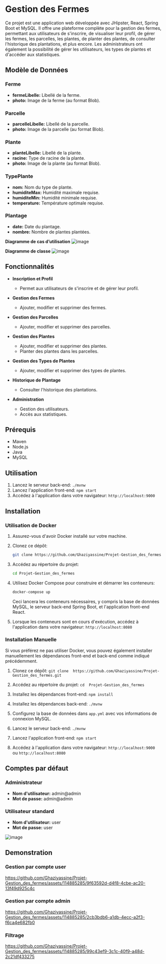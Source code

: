 # Gestion des Fermes

Ce projet est une application web développée avec JHipster, React, Spring Boot et MySQL. Il offre une plateforme complète pour la gestion des fermes, permettant aux utilisateurs de s'inscrire, de visualiser leur profil, de gérer les fermes, les parcelles, les plantes, de planter des plantes, de consulter l'historique des plantations, et plus encore. Les administrateurs ont également la possibilité de gérer les utilisateurs, les types de plantes et d'accéder aux statistiques.

## Modèle de Données

### Ferme

- **fermeLibelle:** Libellé de la ferme.
- **photo:** Image de la ferme (au format Blob).

### Parcelle

- **parcelleLibelle:** Libellé de la parcelle.
- **photo:** Image de la parcelle (au format Blob).

### Plante

- **planteLibelle:** Libellé de la plante.
- **racine:** Type de racine de la plante.
- **photo:** Image de la plante (au format Blob).

### TypePlante

- **nom:** Nom du type de plante.
- **humiditeMax:** Humidité maximale requise.
- **humiditeMin:** Humidité minimale requise.
- **temperature:** Température optimale requise.

### Plantage

- **date:** Date du plantage.
- **nombre:** Nombre de plantes plantées.




**Diagramme de cas d’utilisation**
![image](https://github.com/Ghaziyassine/Projet-Gestion_des_fermes/assets/114885285/8278821c-5cb4-4932-8adc-35767ec71d76)

**Diagramme de classe**
![image](https://github.com/Ghaziyassine/Projet-Gestion_des_fermes/assets/114885285/a0c190db-7ede-45e0-8988-fc23e1e5e70f)






## Fonctionnalités

- **Inscription et Profil**
  - Permet aux utilisateurs de s'inscrire et de gérer leur profil.

- **Gestion des Fermes**
  - Ajouter, modifier et supprimer des fermes.

- **Gestion des Parcelles**
  - Ajouter, modifier et supprimer des parcelles.

- **Gestion des Plantes**
  - Ajouter, modifier et supprimer des plantes.
  - Planter des plantes dans les parcelles.

- **Gestion des Types de Plantes**
  - Ajouter, modifier et supprimer des types de plantes.

- **Historique de Plantage**
  - Consulter l'historique des plantations.

- **Administration**
  - Gestion des utilisateurs.
  - Accès aux statistiques.

## Prérequis
- Maven
- Node.js
- Java
- MySQL


## Utilisation

1. Lancez le serveur back-end: `./mvnw`
2. Lancez l'application front-end: `npm start`
3. Accédez à l'application dans votre navigateur: `http://localhost:9000`

## Installation

### Utilisation de Docker

1. Assurez-vous d'avoir Docker installé sur votre machine.

2. Clonez ce dépôt: 

    ```bash
    git clone https://github.com/Ghaziyassine/Projet-Gestion_des_fermes.git
    ```

4. Accédez au répertoire du projet: 

     ```bash
    cd Projet-Gestion_des_fermes
    ```

5. Utilisez Docker Compose pour construire et démarrer les conteneurs:

    ```bash
    docker-compose up
    ```

    Ceci lancera les conteneurs nécessaires, y compris la base de données MySQL, le serveur back-end Spring Boot, et l'application front-end React.

6. Lorsque les conteneurs sont en cours d'exécution, accédez à l'application dans votre navigateur: `http://localhost:8080`

### Installation Manuelle

Si vous préférez ne pas utiliser Docker, vous pouvez également installer manuellement les dépendances front-end et back-end comme indiqué précédemment.

1. Clonez ce dépôt: `git clone  https://github.com/Ghaziyassine/Projet-Gestion_des_fermes.git`

2. Accédez au répertoire du projet: `cd  Projet-Gestion_des_fermes`

3. Installez les dépendances front-end: `npm install`

4. Installez les dépendances back-end: `./mvnw`

5. Configurez la base de données dans `app.yml`  avec vos informations de connexion MySQL.

6. Lancez le serveur back-end: `./mvnw`

7. Lancez l'application front-end: `npm start`

8. Accédez à l'application dans votre navigateur: `http://localhost:9000` ou  `http://localhost:8080` 



## Comptes par défaut

### Administrateur
- **Nom d'utilisateur:** admin@admin
- **Mot de passe:** admin@admin

### Utilisateur standard
- **Nom d'utilisateur:** user
- **Mot de passe:** user
  
![image](https://github.com/Ghaziyassine/Projet-Gestion_des_fermes/assets/114885285/0f745263-7124-474d-8e94-c0df7e5ff7bb)


## Demonstration

### Gestion par compte user



https://github.com/Ghaziyassine/Projet-Gestion_des_fermes/assets/114885285/9f63592d-d4f8-4cbe-ac20-13f49d925c4c


### Gestion par compte admin


https://github.com/Ghaziyassine/Projet-Gestion_des_fermes/assets/114885285/2cb3bdb6-a1db-4ecc-a2f3-f6ca4e682fb0

### Filtrage



https://github.com/Ghaziyassine/Projet-Gestion_des_fermes/assets/114885285/99c43ef9-3c1c-40f9-a48d-2c21df433275



